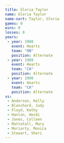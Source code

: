 ```yaml
---
title: Gloria Taylor
name: Gloria Taylor
name-sort: Taylor, Gloria
games: 0
wins: 0
losses: 0
years:
 - year: 1988
   event: Hearts
   team: "ON"
   position: Alternate
 - year: 1989
   event: Hearts
   team: "CA"
   position: Alternate
 - year: 1990
   event: Hearts
   team: "CA"
   position: Alternate
vs:
 - Anderson, Kelly
 - Blanchard, Judy
 - Floyd, Kathy
 - Hanlon, Heidi
 - Jones, Colleen
 - Mattatall, Mary
 - Moriarty, Monica
 - Stewart, Sheri
---
```

